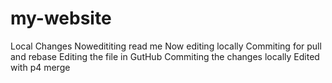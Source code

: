 # my-website
Local Changes
Nowedititing read me
Now editing locally
Commiting for pull and rebase
Editing the file in GutHub
Commiting the changes locally Edited with p4 merge
